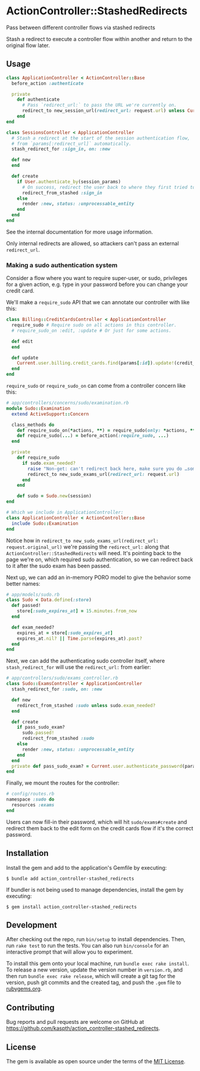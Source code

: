 # ActionController::StashedRedirects

Pass between different controller flows via stashed redirects

Stash a redirect to execute a controller flow within another and return to the original flow later.

## Usage

```ruby
class ApplicationController < ActionController::Base
  before_action :authenticate

  private
    def authenticate
      # Pass `redirect_url:` to pass the URL we're currently on.
      redirect_to new_session_url(redirect_url: request.url) unless Current.user
    end
end

class SessionsController < ApplicationController
  # Stash a redirect at the start of the session authentication flow,
  # from `params[:redirect_url]` automatically.
  stash_redirect_for :sign_in, on: :new

  def new
  end

  def create
    if User.authenticate_by(session_params)
      # On success, redirect the user back to where they first tried to access before being authenticated.
      redirect_from_stashed :sign_in
    else
      render :new, status: :unprocessable_entity
    end
  end
end
```

See the internal documentation for more usage information.

Only internal redirects are allowed, so attackers can't pass an external `redirect_url`.

### Making a sudo authentication system

Consider a flow where you want to require super-user, or sudo, privileges for a given action, e.g. type in your password before you can change your credit card.

We'll make a `require_sudo` API that we can annotate our controller with like this:

```ruby
class Billing::CreditCardsController < ApplicationController
  require_sudo # Require sudo on all actions in this controller.
  # require_sudo_on :edit, :update # Or just for some actions.

  def edit
  end

  def update
    Current.user.billing.credit_cards.find(params[:id]).update!(credit_card_params)
  end
end
```

`require_sudo` or `require_sudo_on` can come from a controller concern like this:

```ruby
# app/controllers/concerns/sudo/examination.rb
module Sudo::Examination
  extend ActiveSupport::Concern

  class_methods do
    def require_sudo_on(*actions, **) = require_sudo(only: *actions, **)
    def require_sudo(...) = before_action(:require_sudo, ...)
  end

  private
    def require_sudo
      if sudo.exam_needed?
        raise "Non-get: can't redirect back here, make sure you do …something with an interstitial page?" unless request.get?
        redirect_to new_sudo_exams_url(redirect_url: request.url)
      end
    end

    def sudo = Sudo.new(session)
end

# Which we include in ApplicationController:
class ApplicationController < ActionController::Base
  include Sudo::Examination
end
```

Notice how in `redirect_to new_sudo_exams_url(redirect_url: request.original_url)` we're passing the `redirect_url:` along that `ActionController::StashedRedirects` will need.
It's pointing back to the page we're on, which required sudo authentication, so we can redirect back to it after the sudo exam has been passed.

Next up, we can add an in-memory PORO model to give the behavior some better names:

```ruby
# app/models/sudo.rb
class Sudo < Data.define(:store)
  def passed!
    store[:sudo_expires_at] = 15.minutes.from_now
  end

  def exam_needed?
    expires_at = store[:sudo_expires_at]
    expires_at.nil? || Time.parse(expires_at).past?
  end
end
```

Next, we can add the authenticating sudo controller itself, where `stash_redirect_for` will use the `redirect_url:` from earlier:

```ruby
# app/controllers/sudo/exams_controller.rb
class Sudo::ExamsController < ApplicationController
  stash_redirect_for :sudo, on: :new

  def new
    redirect_from_stashed :sudo unless sudo.exam_needed?
  end

  def create
    if pass_sudo_exam?
      sudo.passed!
      redirect_from_stashed :sudo
    else
      render :new, status: :unprocessable_entity
    end
  end
  private def pass_sudo_exam? = Current.user.authenticate_password(params[:password])
end
```

Finally, we mount the routes for the controller:

```ruby
# config/routes.rb
namespace :sudo do
  resources :exams
end
```

Users can now fill-in their password, which will hit `sudo/exams#create` and redirect them back to the edit form on the
credit cards flow if it's the correct password.

## Installation

Install the gem and add to the application's Gemfile by executing:

    $ bundle add action_controller-stashed_redirects

If bundler is not being used to manage dependencies, install the gem by executing:

    $ gem install action_controller-stashed_redirects

## Development

After checking out the repo, run `bin/setup` to install dependencies. Then, run `rake test` to run the tests. You can also run `bin/console` for an interactive prompt that will allow you to experiment.

To install this gem onto your local machine, run `bundle exec rake install`. To release a new version, update the version number in `version.rb`, and then run `bundle exec rake release`, which will create a git tag for the version, push git commits and the created tag, and push the `.gem` file to [rubygems.org](https://rubygems.org).

## Contributing

Bug reports and pull requests are welcome on GitHub at https://github.com/kaspth/action_controller-stashed_redirects.

## License

The gem is available as open source under the terms of the [MIT License](https://opensource.org/licenses/MIT).
